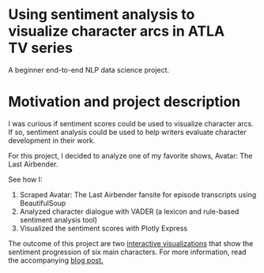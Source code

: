 # Using sentiment analysis to visualize character arcs in ATLA TV series
A beginner end-to-end NLP data science project.

# Motivation and project description
I was curious if sentiment scores could be used to visualize character arcs. If so, sentiment analysis could be used to help writers evaluate character development in their work.

For this project, I decided to analyze one of my favorite shows, Avatar: The Last Airbender.

See how I:
1) Scraped Avatar: The Last Airbender fansite for episode transcripts using BeautifulSoup
2) Analyzed character dialogue with VADER (a lexicon and rule-based sentiment analysis tool)
3) Visualized the sentiment scores with Plotly Express

The outcome of this project are two [interactive visualizations](https://plotly.com/~ritakalach/4/) that show the sentiment progression of six main characters. For more information, read the accompanying [blog post.](https://medium.com/data-comet/atla-sentiment-analysis-43f26edddad2)

